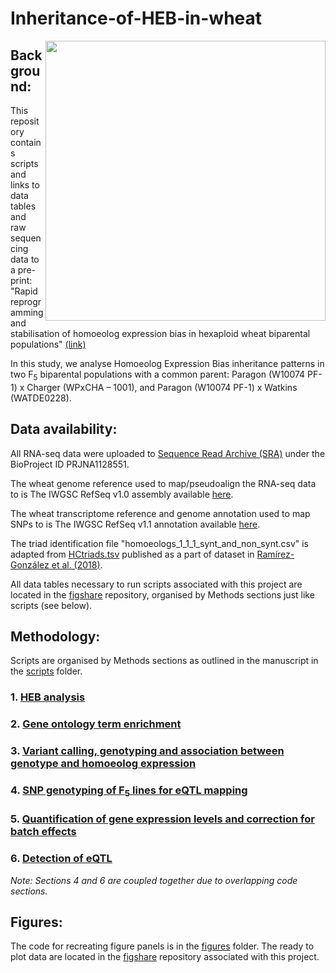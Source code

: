 # Inheritance-of-HEB-in-wheat

<img src="https://github.com/user-attachments/assets/2e96c745-c24f-4d6f-bcf8-b3638a70438a" width="448" align="right">



## Background:

This repository contains scripts and links to data tables and raw sequencing data to a pre-print: "Rapid reprogramming and stabilisation of homoeolog expression bias in hexaploid wheat biparental populations" [(link)](https://www.biorxiv.org/content/10.1101/2024.08.01.606180v2.abstract)

In this study, we analyse Homoeolog Expression Bias inheritance patterns in two F<sub>5</sub> biparental populations with a common parent: Paragon (W10074 PF-1) x Charger (WPxCHA – 1001), and Paragon (W10074 PF-1) x Watkins (WATDE0228).


## Data availability:

All RNA-seq data were uploaded to [Sequence Read Archive (SRA)](https://www.ncbi.nlm.nih.gov/bioproject/?term=(PRJNA1128551)%20AND%20bioproject_sra[filter]%20NOT%20bioproject_gap[filter]) under the BioProject ID PRJNA1128551.

The wheat genome reference used to map/pseudoalign the RNA-seq data to is The IWGSC RefSeq v1.0 assembly available [here](https://urgi.versailles.inra.fr/download/iwgsc/IWGSC_RefSeq_Assemblies/v1.0/). 

The wheat transcriptome reference and genome annotation used to map SNPs to is The IWGSC RefSeq v1.1 annotation available [here](https://urgi.versailles.inra.fr/download/iwgsc/IWGSC_RefSeq_Annotations/v1.1/).

The triad identification file "homoeologs_1_1_1_synt_and_non_synt.csv" is adapted from [HCtriads.tsv](https://opendata.earlham.ac.uk/wheat/under_license/toronto/Ramirez-Gonzalez_etal_2018-06025-Transcriptome-Landscape/data/TablesForExploration/) published as a part of dataset in [Ramírez-González et al. (2018)](https://www.science.org/doi/full/10.1126/science.aar6089).

All data tables necessary to run scripts associated with this project are located in the [figshare](https://figshare.com/projects/Reprogramming_and_stabilisation_of_homoeolog_expression_bias_in_hexaploid_wheat_biparental_populations/214495) repository, organised by Methods sections just like scripts (see below).

## Methodology:

Scripts are organised by Methods sections as outlined in the manuscript in the [scripts](scripts/) folder.


  ### 1. [HEB analysis](scripts/HEB/)


  ### 2. [Gene ontology term enrichment](scripts/Gene%20ontology%20term%20enrichment/)


  ### 3. [Variant calling, genotyping and association between genotype and homoeolog expression](scripts/Variant%20calling,%20genotyping%20and%20association%20between%20genotype%20and%20homoeolog%20expression/)

  
  ### 4. [SNP genotyping of F<sub>5</sub> lines for eQTL mapping](scripts/SNP%20genotyping%20and%20Detection%20of%20eQTL/)


  ### 5. [Quantification of gene expression levels and correction for batch effects](scripts/Quantification%20of%20gene%20expression%20levels%20and%20correction%20for%20batch%20effects/)


  ### 6. [Detection of eQTL](scripts/SNP%20genotyping%20and%20Detection%20of%20eQTL/)

_Note: Sections 4 and 6 are coupled together due to overlapping code sections._

## Figures:

The code for recreating figure panels is in the [figures](figures/) folder. The ready to plot data are located in the [figshare](https://figshare.com/projects/Reprogramming_and_stabilisation_of_homoeolog_expression_bias_in_hexaploid_wheat_biparental_populations/214495) repository associated with this project.
